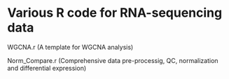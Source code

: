 # Various R code for RNA-sequencing data

WGCNA.r       (A template for WGCNA analysis)

Norm_Compare.r  (Comprehensive data pre-processig, QC, normalization and differential expression)
